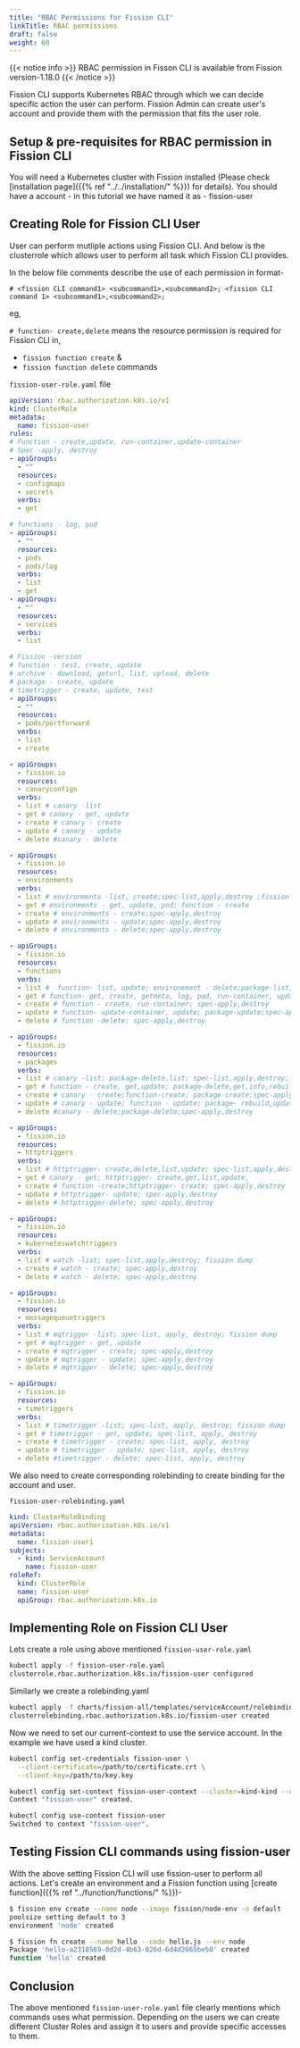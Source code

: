```yaml
---
title: "RBAC Permissions for Fission CLI"
linkTitle: RBAC permissions
draft: false
weight: 60
---
```


{{< notice info >}}
RBAC permission in Fisson CLI is available from Fission version-1.18.0
{{< /notice >}}

Fission CLI supports Kubernetes RBAC through which we can decide specific action the user can perform. Fission Admin can create user's account and provide them with the permission that fits the user role.

## Setup & pre-requisites for RBAC permission in Fission CLI

You will need a Kubernetes cluster with Fission installed (Please check [installation page]({{% ref "../../installation/" %}}) for details).
You should have a account - in this tutorial we have named it as - fission-user

## Creating Role for Fission CLI User

User can perform mutliple actions using Fission CLI. And below is the clusterrole which allows user to perform all task which Fission CLI provides.

In the below file comments describe the use of each permission in format-

` # <fission CLI command1> <subcommand1>,<subcommand2>; <fission CLI command 1> <subcommand1>,<subcommand2>; `

eg,

`# function- create,delete` means the resource permission is required for Fission CLI in,

- `fission function create` &
- `fission function delete`
  commands

```fission-user-role.yaml``` file

```yaml
apiVersion: rbac.authorization.k8s.io/v1
kind: ClusterRole
metadata:
  name: fission-user
rules:
# Function - create,update, run-container,update-container
# Spec -apply, destroy
- apiGroups:
  - ""
  resources:
  - configmaps
  - secrets
  verbs:
  - get

# functions - log, pod 
- apiGroups:
  - ""
  resources:
  - pods
  - pods/log
  verbs:
  - list
  - get
- apiGroups:
  - ""
  resources:
  - services
  verbs:
  - list

# Fission -version
# function - test, create, update
# archive - download, geturl, list, upload, delete
# package - create, update
# timetrigger - create, update, test
- apiGroups:
  - ""
  resources:
  - pods/portforward
  verbs:
  - list
  - create 

- apiGroups:
  - fission.io
  resources:
  - canaryconfigs 
  verbs:
  - list # canary -list
  - get # canary - get, update
  - create # canary - create
  - update # canary - update
  - delete #canary - delete

- apiGroups:
  - fission.io
  resources:
  - environments
  verbs:
  - list # environments -list, create;spec-list,apply,destroy ;fission dump
  - get # environments - get, update, pod; function - create
  - create # environments - create;spec-apply,destroy
  - update # environments - update;spec-apply,destroy
  - delete # environments - delete;spec-apply,destroy

- apiGroups:
  - fission.io
  resources:
  - functions
  verbs:
  - list #  function- list, update; environement - delete;package-list, update, delete;spec-list,apply,destroy ;fission dump
  - get # function- get, create, getmeta, log, pod, run-container, update-container, update; httptrigger- create, update; mqtrigger - create, update
  - create # function - create, run-container; spec-apply,destroy
  - update # function- update-container, update; package-update;spec-apply,destroy
  - delete # function -delete; spec-apply,destroy

- apiGroups:
  - fission.io
  resources:
  - packages
  verbs:
  - list # canary -list; package-delete,list; spec-list,apply,destroy; fission dump
  - get # function - create, get,update; package-delete,get,info,rebuild,update; spec-apply,destroy
  - create # canary - create;function-create; package-create;spec-apply,destroy
  - update # canary - update; function - update; package- rebuild,update;spec-apply,destroy
  - delete #canary - delete;package-delete;spec-apply,destroy

- apiGroups:
  - fission.io
  resources:
  - httptriggers
  verbs:
  - list # httptrigger- create,delete,list,update; spec-list,apply,destroy; fission dump
  - get # canary - get; httptrigger- create,get,list,update, 
  - create # function -create;httptrigger- create; spec-apply,destroy
  - update # httptrigger- update; spec-apply,destroy
  - delete # httptrigger-delete; spec-apply,destroy

- apiGroups:
  - fission.io
  resources:
  - kuberneteswatchtriggers
  verbs:
  - list # watch -list; spec-list,apply,destroy; fission dump
  - create # watch - create; spec-apply,destroy
  - delete # watch - delete; spec-apply,destroy

- apiGroups:
  - fission.io
  resources:
  - messagequeuetriggers
  verbs:
  - list # mqtrigger -list; spec-list, apply, destroy; fission dump
  - get # mqtrigger - get, update
  - create # mqtrigger - create; spec-apply,destroy
  - update # mqtrigger - update; spec-apply,destroy
  - delete # mqtrigger - delete; spec-apply,destroy

- apiGroups:
  - fission.io
  resources:
  - timetriggers
  verbs:
  - list # timetrigger -list; spec-list, apply, destroy; fission dump
  - get # timetrigger - get, update; spec-list, apply, destroy
  - create # timetrigger - create; spec-list, apply, destroy
  - update # timetrigger - update; spec-list, apply, destroy
  - delete #timetrigger - delete; spec-list, apply, destroy
```

We also need to create corresponding rolebinding to create binding for the account and user.

```fission-user-rolebinding.yaml```

```yaml
kind: ClusterRoleBinding
apiVersion: rbac.authorization.k8s.io/v1
metadata:
  name: fission-user1
subjects:
  - kind: ServiceAccount
    name: fission-user
roleRef:
  kind: ClusterRole
  name: fission-user
  apiGroup: rbac.authorization.k8s.io


```

## Implementing Role on Fission CLI User

Lets create a role using above mentioned `fission-user-role.yaml`

```bash
kubectl apply -f fission-user-role.yaml 
clusterrole.rbac.authorization.k8s.io/fission-user configured
```

Similarly we create a rolebinding.yaml

```bash
kubectl apply -f charts/fission-all/templates/serviceAccount/rolebinding.yaml 
clusterrolebinding.rbac.authorization.k8s.io/fission-user created
```

Now we need to set our current-context to use the service account.
In the example we have used a kind cluster.

```bash
kubectl config set-credentials fission-user \
  --client-certificate=/path/to/certificate.crt \
  --client-key=/path/to/key.key
```

```bash
kubectl config set-context fission-user-context --cluster=kind-kind --user=fission-user
Context "fission-user" created.

kubectl config use-context fission-user
Switched to context "fission-user".
```

## Testing Fission CLI commands using fission-user

With the above setting Fission CLI will use fission-user to perform all actions. Let's create an environment and a Fission function using [create function]({{% ref "../function/functions/" %}})-

``` bash
$ fission env create --name node --image fission/node-env -n default
poolsize setting default to 3
environment 'node' created

$ fission fn create --name hello --code hello.js --env node
Package 'hello-a2318569-0d2d-4b63-826d-6d4d2665be50' created
function 'hello' created
```

## Conclusion

The above mentioned `fission-user-role.yaml` file clearly mentions which commands uses what permission. Depending on the users we can create different Cluster Roles and assign it to users and provide specific accesses to them.
